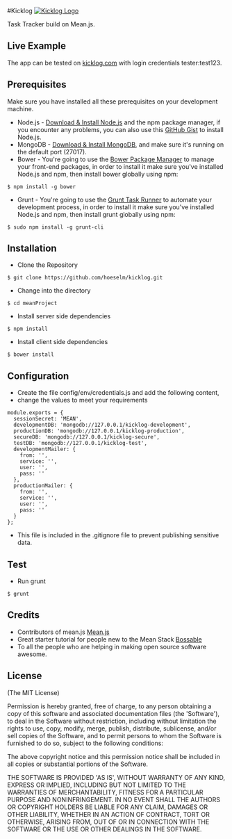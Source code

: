 #Kicklog
[![Kicklog Logo](http://www.kicklog.com/modules/core/img/brand/logo.png)](http://www.kicklog.com/)

Task Tracker build on Mean.js.

## Live Example
The app can be tested on [kicklog.com](http://www.kicklog.com/) with login credentials tester:test123.

## Prerequisites
Make sure you have installed all these prerequisites on your development machine.
* Node.js - [Download & Install Node.js](http://www.nodejs.org/download/) and the npm package manager, if you encounter any problems, you can also use this [GitHub Gist](https://gist.github.com/isaacs/579814) to install Node.js.
* MongoDB - [Download & Install MongoDB](http://www.mongodb.org/downloads), and make sure it's running on the default port (27017).
* Bower - You're going to use the [Bower Package Manager](http://bower.io/) to manage your front-end packages, in order to install it make sure you've installed Node.js and npm, then install bower globally using npm:

```
$ npm install -g bower
```

* Grunt - You're going to use the [Grunt Task Runner](http://gruntjs.com/) to automate your development process, in order to install it make sure you've installed Node.js and npm, then install grunt globally using npm:

```
$ sudo npm install -g grunt-cli
```

## Installation
* Clone the Repository
```
$ git clone https://github.com/hoeselm/kicklog.git
```
* Change into the directory
```
$ cd meanProject
```
* Install server side dependencies
```
$ npm install
```
* Install client side dependencies
```
$ bower install 
```

## Configuration
* Create the file config/env/credentials.js and add the following content,
* change the values to meet your requirements

```
module.exports = {
  sessionSecret: 'MEAN',
  developmentDB: 'mongodb://127.0.0.1/kicklog-development',
  productionDB: 'mongodb://127.0.0.1/kicklog-production',
  secureDB: 'mongodb://127.0.0.1/kicklog-secure',
  testDB: 'mongodb://127.0.0.1/kicklog-test',
  developmentMailer: {
    from: '',
    service: '',
    user: '',
    pass: ''
  },
  productionMailer: {
    from: '',
    service: '',
    user: '',
    pass: ''
  }
};
```
* This file is included in the .gitignore file to prevent publishing sensitive data.

## Test
* Run grunt
```
$ grunt
```

## Credits
* Contributors of mean.js [Mean.js](https://github.com/meanjs/mean)
* Great starter tutorial for people new to the Mean Stack [Bossable](http://www.bossable.com/)
* To all the people who are helping in making open source software awesome.

## License
(The MIT License)

Permission is hereby granted, free of charge, to any person obtaining
a copy of this software and associated documentation files (the
'Software'), to deal in the Software without restriction, including
without limitation the rights to use, copy, modify, merge, publish,
distribute, sublicense, and/or sell copies of the Software, and to
permit persons to whom the Software is furnished to do so, subject to
the following conditions:

The above copyright notice and this permission notice shall be
included in all copies or substantial portions of the Software.

THE SOFTWARE IS PROVIDED 'AS IS', WITHOUT WARRANTY OF ANY KIND,
EXPRESS OR IMPLIED, INCLUDING BUT NOT LIMITED TO THE WARRANTIES OF
MERCHANTABILITY, FITNESS FOR A PARTICULAR PURPOSE AND NONINFRINGEMENT.
IN NO EVENT SHALL THE AUTHORS OR COPYRIGHT HOLDERS BE LIABLE FOR ANY
CLAIM, DAMAGES OR OTHER LIABILITY, WHETHER IN AN ACTION OF CONTRACT,
TORT OR OTHERWISE, ARISING FROM, OUT OF OR IN CONNECTION WITH THE
SOFTWARE OR THE USE OR OTHER DEALINGS IN THE SOFTWARE.
